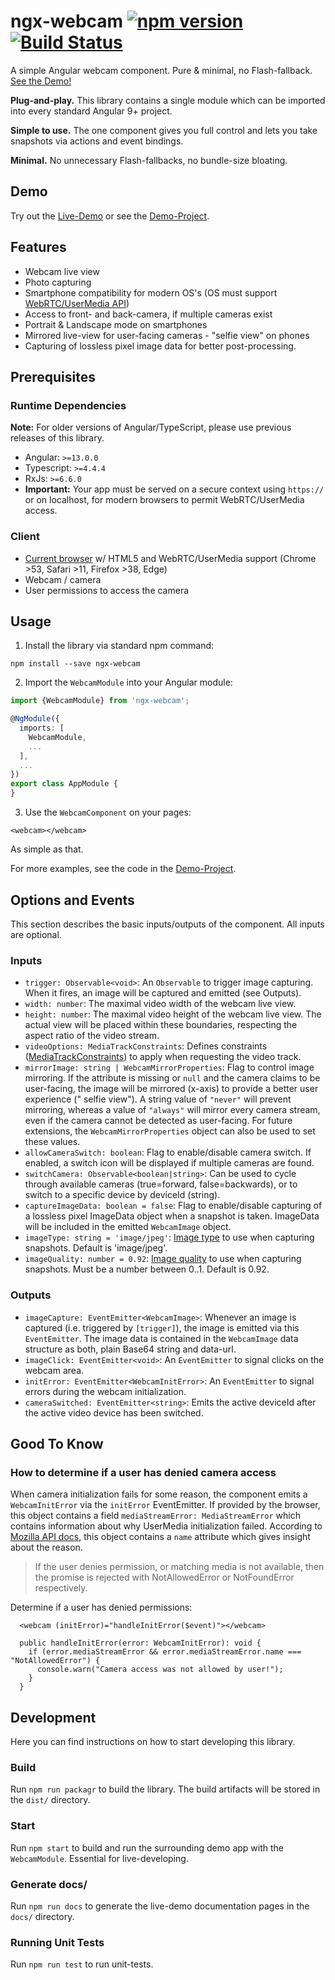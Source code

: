 # ngx-webcam [![npm version](https://badge.fury.io/js/ngx-webcam.svg)](https://badge.fury.io/js/ngx-webcam) [![Build Status](https://api.travis-ci.com/basst314/ngx-webcam.svg?branch=master)](https://app.travis-ci.com/github/basst314/ngx-webcam)

A simple Angular webcam component. Pure &amp; minimal, no
Flash-fallback. <a href="https://basst314.github.io/ngx-webcam/?" target="_blank">See the Demo!</a>

**Plug-and-play.** This library contains a single module which can be imported into every standard Angular 9+ project.

**Simple to use.** The one component gives you full control and lets you take snapshots via actions and event bindings.

**Minimal.** No unnecessary Flash-fallbacks, no bundle-size bloating.

## Demo

Try out the <a href="https://basst314.github.io/ngx-webcam/?" target="_blank">Live-Demo</a> or see
the <a href="https://github.com/basst314/ngx-webcam-demo" target="_blank">Demo-Project</a>.

## Features

- Webcam live view
- Photo capturing
- Smartphone compatibility for modern OS's (OS must
  support [WebRTC/UserMedia API](https://developer.mozilla.org/en-US/docs/Web/API/MediaDevices))
- Access to front- and back-camera, if multiple cameras exist
- Portrait & Landscape mode on smartphones
- Mirrored live-view for user-facing cameras - "selfie view" on phones
- Capturing of lossless pixel image data for better post-processing.

## Prerequisites

### Runtime Dependencies

**Note:** For older versions of Angular/TypeScript, please use previous releases of this library.

- Angular: `>=13.0.0`
- Typescript: `>=4.4.4`
- RxJs: `>=6.6.0`
- **Important:** Your app must be served on a secure context using `https://` or on localhost, for modern browsers to
  permit WebRTC/UserMedia access.

### Client

- [Current browser](https://developer.mozilla.org/en-US/docs/Web/API/MediaDevices/getUserMedia#Browser_compatibility) w/
  HTML5 and WebRTC/UserMedia support (Chrome >53, Safari >11, Firefox >38, Edge)
- Webcam / camera
- User permissions to access the camera

## Usage

1. Install the library via standard npm command:

`npm install --save ngx-webcam`

2. Import the `WebcamModule` into your Angular module:

```typescript
import {WebcamModule} from 'ngx-webcam';

@NgModule({
  imports: [
    WebcamModule,
    ...
  ],
  ...
})
export class AppModule {
}
```

3. Use the `WebcamComponent` on your pages:

`<webcam></webcam>`

As simple as that.

For more examples, see the code in the <a href="https://github.com/basst314/ngx-webcam-demo" target="_blank">
Demo-Project</a>.

## Options and Events

This section describes the basic inputs/outputs of the component. All inputs are optional.

### Inputs

- `trigger: Observable<void>`: An `Observable` to trigger image capturing. When it fires, an image will be captured and
  emitted (see Outputs).
- `width: number`: The maximal video width of the webcam live view.
- `height: number`: The maximal video height of the webcam live view. The actual view will be placed within these
  boundaries, respecting the aspect ratio of the video stream.
- `videoOptions: MediaTrackConstraints`: Defines
  constraints ([MediaTrackConstraints](https://developer.mozilla.org/en-US/docs/Web/API/MediaTrackConstraints)) to apply
  when requesting the video track.
- `mirrorImage: string | WebcamMirrorProperties`: Flag to control image mirroring. If the attribute is missing or `null`
  and the camera claims to be user-facing, the image will be mirrored (x-axis) to provide a better user experience ("
  selfie view"). A string value of `"never"` will prevent mirroring, whereas a value of `"always"` will mirror every
  camera stream, even if the camera cannot be detected as user-facing. For future extensions,
  the `WebcamMirrorProperties` object can also be used to set these values.
- `allowCameraSwitch: boolean`: Flag to enable/disable camera switch. If enabled, a switch icon will be displayed if
  multiple cameras are found.
- `switchCamera: Observable<boolean|string>`: Can be used to cycle through available cameras (true=forward,
  false=backwards), or to switch to a specific device by deviceId (string).
- `captureImageData: boolean = false`: Flag to enable/disable capturing of a lossless pixel ImageData object when a
  snapshot is taken. ImageData will be included in the emitted `WebcamImage` object.
- `imageType: string = 'image/jpeg'`: [Image type](https://developer.mozilla.org/en-US/docs/Web/API/HTMLCanvasElement/toDataURL)
  to use when capturing snapshots. Default is 'image/jpeg'.
- `imageQuality: number = 0.92`: [Image quality](https://developer.mozilla.org/en-US/docs/Web/API/HTMLCanvasElement/toDataURL)
  to use when capturing snapshots. Must be a number between 0..1. Default is 0.92.

### Outputs

- `imageCapture: EventEmitter<WebcamImage>`: Whenever an image is captured (i.e. triggered by `[trigger]`), the image is
  emitted via this `EventEmitter`. The image data is contained in the `WebcamImage` data structure as both, plain Base64
  string and data-url.
- `imageClick: EventEmitter<void>`: An `EventEmitter` to signal clicks on the webcam area.
- `initError: EventEmitter<WebcamInitError>`: An `EventEmitter` to signal errors during the webcam initialization.
- `cameraSwitched: EventEmitter<string>`: Emits the active deviceId after the active video device has been switched.

## Good To Know

### How to determine if a user has denied camera access

When camera initialization fails for some reason, the component emits a `WebcamInitError` via the `initError`
EventEmitter. If provided by the browser, this object contains a field `mediaStreamError: MediaStreamError` which
contains information about why UserMedia initialization failed. According
to [Mozilla API docs](https://developer.mozilla.org/en-US/docs/Web/API/MediaDevices/getUserMedia), this object contains
a `name` attribute which gives insight about the reason.
> If the user denies permission, or matching media is not available, then the promise is rejected with NotAllowedError or NotFoundError respectively.

Determine if a user has denied permissions:

```
  <webcam (initError)="handleInitError($event)"></webcam>
```

```
  public handleInitError(error: WebcamInitError): void {
    if (error.mediaStreamError && error.mediaStreamError.name === "NotAllowedError") {
      console.warn("Camera access was not allowed by user!");
    }
  }
```

## Development

Here you can find instructions on how to start developing this library.

### Build

Run `npm run packagr` to build the library. The build artifacts will be stored in the `dist/` directory.

### Start

Run `npm start` to build and run the surrounding demo app with the `WebcamModule`. Essential for live-developing.

### Generate docs/

Run `npm run docs` to generate the live-demo documentation pages in the `docs/` directory.

### Running Unit Tests

Run `npm run test` to run unit-tests.
